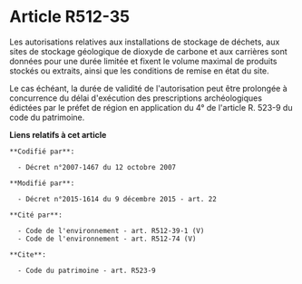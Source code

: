# Article R512-35

Les autorisations relatives aux installations de stockage de déchets, aux sites de stockage géologique de dioxyde de carbone
et aux carrières sont données pour une durée limitée et fixent le volume maximal de produits stockés ou extraits, ainsi que
les conditions de remise en état du site. 

Le cas échéant, la durée de validité de l'autorisation peut être prolongée à concurrence du délai d'exécution des
prescriptions archéologiques édictées par le préfet de région en application du 4° de l'article R. 523-9 du code du
patrimoine.

**Liens relatifs à cet article**

	**Codifié par**:

	  - Décret n°2007-1467 du 12 octobre 2007

	**Modifié par**:

	  - Décret n°2015-1614 du 9 décembre 2015 - art. 22

	**Cité par**:

	  - Code de l'environnement - art. R512-39-1 (V)
	  - Code de l'environnement - art. R512-74 (V)

	**Cite**:

	  - Code du patrimoine - art. R523-9
